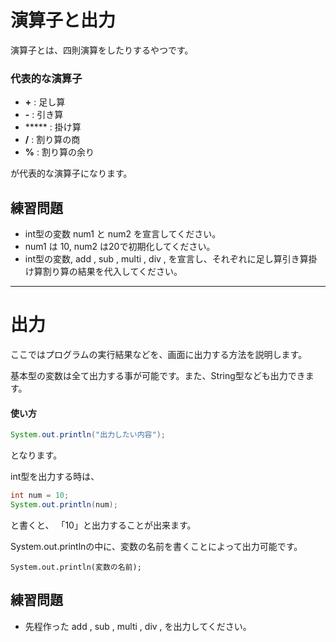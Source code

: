 # 演算子と出力

演算子とは、四則演算をしたりするやつです。



### 代表的な演算子

* **+** : 足し算
*  **-** : 引き算
* ***** : 掛け算
* **/** : 割り算の商
* **%** : 割り算の余り

が代表的な演算子になります。



## 練習問題

* int型の変数 num1 と num2 を宣言してください。
* num1 は 10, num2 は20で初期化してください。
* int型の変数, add , sub , multi , div , を宣言し、それぞれに足し算引き算掛け算割り算の結果を代入してください。




***





# 出力

ここではプログラムの実行結果などを、画面に出力する方法を説明します。

基本型の変数は全て出力する事が可能です。また、String型なども出力できます。



#### 使い方

```java
System.out.println("出力したい内容");
```

となります。



int型を出力する時は、

```java
int num = 10;
System.out.println(num);
```



と書くと、 「10」と出力することが出来ます。



System.out.printlnの中に、変数の名前を書くことによって出力可能です。

`System.out.println(変数の名前);`



## 練習問題

* 先程作った add , sub , multi , div , を出力してください。